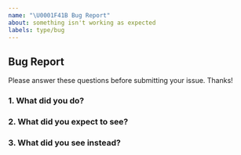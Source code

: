```yaml
---
name: "\U0001F41B Bug Report"
about: something isn't working as expected
labels: type/bug
---
```


## Bug Report

Please answer these questions before submitting your issue. Thanks!

### 1. What did you do? <!-- provide a recipe for reproducing -->

### 2. What did you expect to see?

### 3. What did you see instead?
